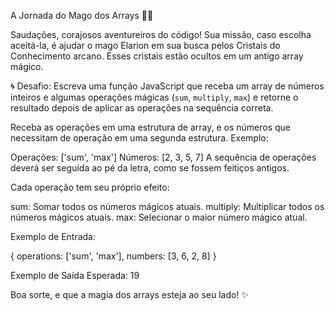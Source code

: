 A Jornada do Mago dos Arrays 🧙‍♂️


Saudações, corajosos aventureiros do código! Sua missão, caso escolha aceitá-la, é ajudar o mago Elarion em sua busca pelos Cristais do Conhecimento arcano. Esses cristais estão ocultos em um antigo array mágico.

🌀 Desafio: Escreva uma função JavaScript que receba um array de números inteiros e algumas operações mágicas (`sum`, `multiply`, `max`) e retorne o resultado depois de aplicar as operações na sequência correta.

Receba as operações em uma estrutura de array, e os números que necessitam de operação em uma segunda estrutura. Exemplo:

Operações: ['sum', 'max']
Números: [2, 3, 5, 7]
A sequência de operações deverá ser seguida ao pé da letra, como se fossem feitiços antigos.

Cada operação tem seu próprio efeito:

sum: Somar todos os números mágicos atuais.
multiply: Multiplicar todos os números mágicos atuais.
max: Selecionar o maior número mágico atual.

Exemplo de Entrada:

{
  operations: ['sum', 'max'],
  numbers: [3, 6, 2, 8]
}

Exemplo de Saída Esperada: 19


Boa sorte, e que a magia dos arrays esteja ao seu lado! ✨
